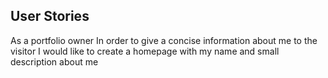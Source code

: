 ## User Stories

As a portfolio owner
In order to give a concise information about me to the visitor 
I would like to create a homepage with my name and small description about me